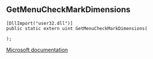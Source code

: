 ## GetMenuCheckMarkDimensions

```
[DllImport("user32.dll")]
public static extern uint GetMenuCheckMarkDimensions(
   
);
```

[Microsoft documentation](https://docs.microsoft.com/en-us/windows/win32/api/winuser/nf-winuser-getmenucheckmarkdimensions)
